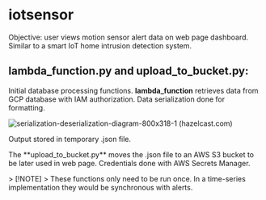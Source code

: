 # iotsensor
Objective: user views motion sensor alert data on web page dashboard. Similar to a smart IoT home intrusion detection system. 
<!-- Insert Image of Dashboard -->

## lambda_function.py and upload_to_bucket.py: 
Initial database processing functions.
**lambda_function** retrieves data from GCP database with IAM authorization. Data serialization done for formatting.
  
![serialization-deserialization-diagram-800x318-1](https://github.com/smalo0/iotsensor/assets/128261499/1fb9b884-4f2f-4a6e-897e-537b7f50ecbb)
(hazelcast.com)
<p>Output stored in temporary .json file.</p>
<p> The **upload_to_bucket.py** moves the .json file to an AWS S3 bucket to be later used in web page. Credentials done with AWS Secrets Manager.</p>
> [!NOTE]
> These functions only need to be run once. In a time-series implementation they would be synchronous with alerts.  
